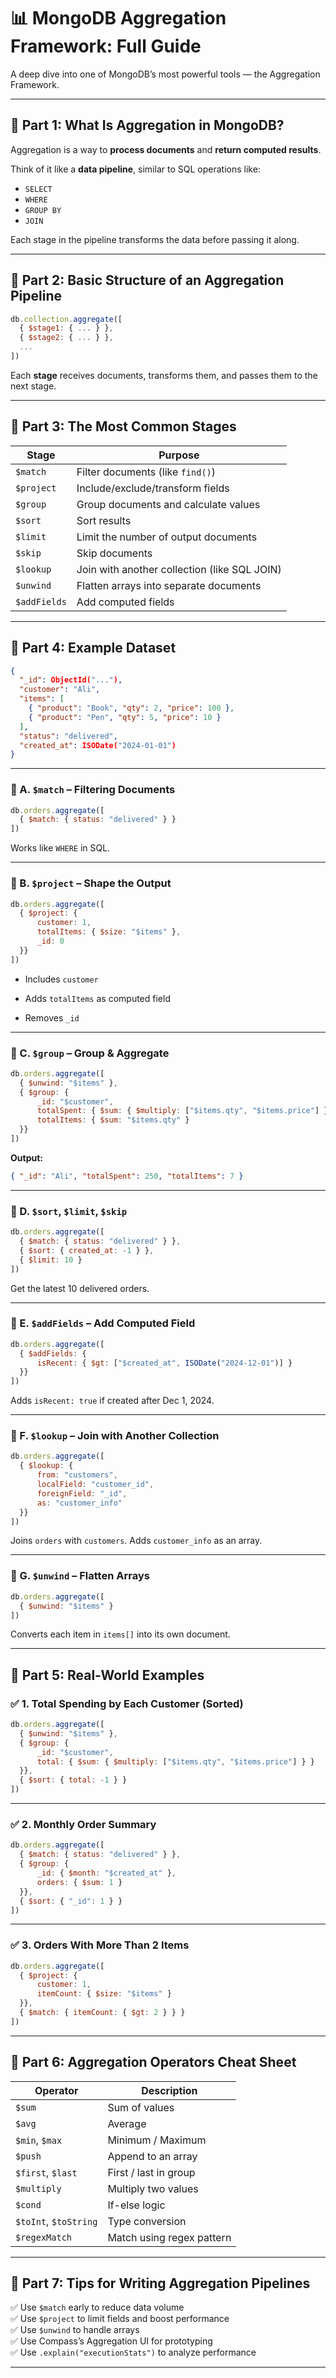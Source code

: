
# 📊 MongoDB Aggregation Framework: Full Guide

A deep dive into one of MongoDB’s most powerful tools — the Aggregation Framework.

---

## 🔷 Part 1: What Is Aggregation in MongoDB?

Aggregation is a way to **process documents** and **return computed results**.

Think of it like a **data pipeline**, similar to SQL operations like:

- `SELECT`
- `WHERE`
- `GROUP BY`
- `JOIN`

Each stage in the pipeline transforms the data before passing it along.

---

## 🔷 Part 2: Basic Structure of an Aggregation Pipeline

```js
db.collection.aggregate([
  { $stage1: { ... } },
  { $stage2: { ... } },
  ...
])
````

Each **stage** receives documents, transforms them, and passes them to the next stage.

---

## 🔷 Part 3: The Most Common Stages

|Stage|Purpose|
|---|---|
|`$match`|Filter documents (like `find()`)|
|`$project`|Include/exclude/transform fields|
|`$group`|Group documents and calculate values|
|`$sort`|Sort results|
|`$limit`|Limit the number of output documents|
|`$skip`|Skip documents|
|`$lookup`|Join with another collection (like SQL JOIN)|
|`$unwind`|Flatten arrays into separate documents|
|`$addFields`|Add computed fields|

---

## 🔷 Part 4: Example Dataset

```json
{
  "_id": ObjectId("..."),
  "customer": "Ali",
  "items": [
    { "product": "Book", "qty": 2, "price": 100 },
    { "product": "Pen", "qty": 5, "price": 10 }
  ],
  "status": "delivered",
  "created_at": ISODate("2024-01-01")
}
```

---

### 🔶 A. `$match` – Filtering Documents

```js
db.orders.aggregate([
  { $match: { status: "delivered" } }
])
```

Works like `WHERE` in SQL.

---

### 🔶 B. `$project` – Shape the Output

```js
db.orders.aggregate([
  { $project: {
      customer: 1,
      totalItems: { $size: "$items" },
      _id: 0
  }}
])
```

- Includes `customer`
    
- Adds `totalItems` as computed field
    
- Removes `_id`
    

---

### 🔶 C. `$group` – Group & Aggregate

```js
db.orders.aggregate([
  { $unwind: "$items" },
  { $group: {
      _id: "$customer",
      totalSpent: { $sum: { $multiply: ["$items.qty", "$items.price"] } },
      totalItems: { $sum: "$items.qty" }
  }}
])
```

**Output:**

```json
{ "_id": "Ali", "totalSpent": 250, "totalItems": 7 }
```

---

### 🔶 D. `$sort`, `$limit`, `$skip`

```js
db.orders.aggregate([
  { $match: { status: "delivered" } },
  { $sort: { created_at: -1 } },
  { $limit: 10 }
])
```

Get the latest 10 delivered orders.

---

### 🔶 E. `$addFields` – Add Computed Field

```js
db.orders.aggregate([
  { $addFields: {
      isRecent: { $gt: ["$created_at", ISODate("2024-12-01")] }
  }}
])
```

Adds `isRecent: true` if created after Dec 1, 2024.

---

### 🔶 F. `$lookup` – Join with Another Collection

```js
db.orders.aggregate([
  { $lookup: {
      from: "customers",
      localField: "customer_id",
      foreignField: "_id",
      as: "customer_info"
  }}
])
```

Joins `orders` with `customers`. Adds `customer_info` as an array.

---

### 🔶 G. `$unwind` – Flatten Arrays

```js
db.orders.aggregate([
  { $unwind: "$items" }
])
```

Converts each item in `items[]` into its own document.

---

## 🔷 Part 5: Real-World Examples

### ✅ 1. Total Spending by Each Customer (Sorted)

```js
db.orders.aggregate([
  { $unwind: "$items" },
  { $group: {
      _id: "$customer",
      total: { $sum: { $multiply: ["$items.qty", "$items.price"] } }
  }},
  { $sort: { total: -1 } }
])
```

---

### ✅ 2. Monthly Order Summary

```js
db.orders.aggregate([
  { $match: { status: "delivered" } },
  { $group: {
      _id: { $month: "$created_at" },
      orders: { $sum: 1 }
  }},
  { $sort: { "_id": 1 } }
])
```

---

### ✅ 3. Orders With More Than 2 Items

```js
db.orders.aggregate([
  { $project: {
      customer: 1,
      itemCount: { $size: "$items" }
  }},
  { $match: { itemCount: { $gt: 2 } } }
])
```

---

## 🔷 Part 6: Aggregation Operators Cheat Sheet

|Operator|Description|
|---|---|
|`$sum`|Sum of values|
|`$avg`|Average|
|`$min`, `$max`|Minimum / Maximum|
|`$push`|Append to an array|
|`$first`, `$last`|First / last in group|
|`$multiply`|Multiply two values|
|`$cond`|If-else logic|
|`$toInt`, `$toString`|Type conversion|
|`$regexMatch`|Match using regex pattern|

---

## 🔷 Part 7: Tips for Writing Aggregation Pipelines

✅ Use `$match` early to reduce data volume  
✅ Use `$project` to limit fields and boost performance  
✅ Use `$unwind` to handle arrays  
✅ Use Compass’s Aggregation UI for prototyping  
✅ Use `.explain("executionStats")` to analyze performance

---
